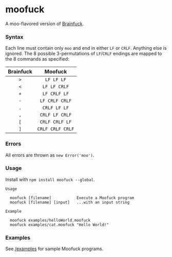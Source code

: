 # moofuck

A moo-flavored version of [Brainfuck](https://en.wikipedia.org/wiki/Brainfuck).

### Syntax

Each line must contain only `moo` and end in either `LF` or `CRLF`. Anything else is ignored. The 8 possible 3-permutations of `LF`/`CRLF` endings are mapped to the 8 commands as specified:

 Brainfuck |     Moofuck
:---------:|:----------------:
    `>`    |    `LF LF LF`
    `<`    |   `LF LF CRLF`
    `+`    |   `LF CRLF LF`
    `-`    |  `LF CRLF CRLF`
    `.`    |   `CRLF LF LF`
    `,`    |  `CRLF LF CRLF`
    `[`    |  `CRLF CRLF LF`
    `]`    | `CRLF CRLF CRLF`

### Errors

All errors are thrown as `new Error('moo')`.

### Usage

Install with `npm install moofuck --global`.

```
Usage

  moofuck [filename]           Execute a Moofuck program
  moofuck [filename] [input]   ...with an input string

Example

  moofuck examples/helloWorld.moofuck
  moofuck examples/cat.moofuck "Hello World!"
```

### Examples

See [/examples](examples/) for sample Moofuck programs.
